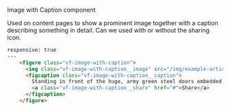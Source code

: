 Image with Caption component

Used on content pages to show a prominent image together with a caption describing something in detail.
Can we used with or without the sharing icon.


```html
responsive: true
---
    <figure class="vf-image-with-caption">
      <img class="vf-image-with-caption__image" src="/img/example-article/entrance.jpg" alt="Example image" />
      <figcaption class="vf-image-with-caption__caption">
        Standing in front of the huge, army green steel doors embedded in the granite mountain in Stenungsund, the proverbial magic words “open sesame” will be of no avail. What hides behind the doors was built to withstand attacks from foreign armies.
        <a class="vf-image-with-caption__share" href="#">Share</a>
      </figcaption>
    </figure>
```